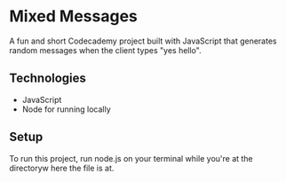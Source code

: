 # Mixed Messages
A fun and short Codecademy project built with JavaScript that generates random messages when the client types "yes hello".

## Technologies
- JavaScript
- Node for running locally

## Setup
To run this project, run node.js on your terminal while you're at the directoryw here the file is at.